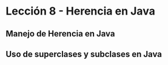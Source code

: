 # Lección 8 - Herencia en Java

## Manejo de Herencia en Java

## Uso de superclases y subclases en Java